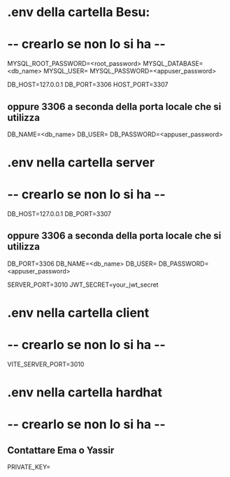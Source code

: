 # #######################################################
# .env della cartella Besu:
# -- crearlo se non lo si ha --


MYSQL_ROOT_PASSWORD=<root_password>
MYSQL_DATABASE=<db_name>
MYSQL_USER=<appuser>
MYSQL_PASSWORD=<appuser_password>
 
DB_HOST=127.0.0.1
DB_PORT=3306
HOST_PORT=3307 
## oppure 3306 a seconda della porta locale che si utilizza
DB_NAME=<db_name>
DB_USER=<appuser>
DB_PASSWORD=<appuser_password>

# #########################################################
# .env nella cartella server
# -- crearlo se non lo si ha --

DB_HOST=127.0.0.1
DB_PORT=3307
## oppure 3306 a seconda della porta locale che si utilizza
DB_PORT=3306
DB_NAME=<db_name>
DB_USER=<appuser>
DB_PASSWORD=<appuser_password>

SERVER_PORT=3010
JWT_SECRET=your_jwt_secret

# #########################################################
# .env nella cartella client
# -- crearlo se non lo si ha --

VITE_SERVER_PORT=3010

# #########################################################
# .env nella cartella hardhat
# -- crearlo se non lo si ha --
## Contattare Ema o Yassir

PRIVATE_KEY=<privatekey>

